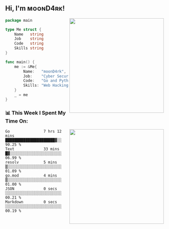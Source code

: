 <h2> Hi, I'm ᴍᴏᴏɴD4ʀᴋ!</h2>
<img align='right' src="https://github-readme-stats.vercel.app/api?username=moond4rk&show_icons=true&theme=radical" width="300">


```go
package main

type Me struct {
	Name   string
	Job    string
	Code   string
	Skills string
}

func main() {
	me := &Me{
		Name:   "moonD4rk",
		Job:    "Cyber Security Engineer",
		Code:   "Go and Python and Others",
		Skills: "Web Hacking ^o^",
	}
	_ = me
}
```



<h3>📊 This Week I Spent My Time On:</h3>
<img align='right' src="https://spotify-github-profile.vercel.app/api/view?uid=dayjackson56081&cover_image=true&theme=novatorem" width="300">

<!--START_SECTION:waka-->

```text
Go               7 hrs 12 mins   ██████████████████████▓░░   90.25 %
Text             33 mins         █▓░░░░░░░░░░░░░░░░░░░░░░░   06.99 %
resolv           5 mins          ▒░░░░░░░░░░░░░░░░░░░░░░░░   01.09 %
go.mod           4 mins          ▒░░░░░░░░░░░░░░░░░░░░░░░░   01.00 %
JSON             0 secs          ░░░░░░░░░░░░░░░░░░░░░░░░░   00.21 %
Markdown         0 secs          ░░░░░░░░░░░░░░░░░░░░░░░░░   00.19 %
```

<!--END_SECTION:waka-->

